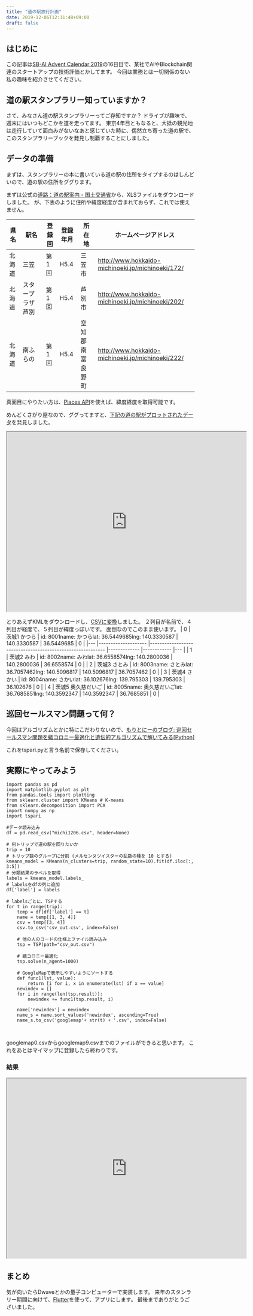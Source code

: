 ```yaml
---
title: "道の駅旅行計画"
date: 2019-12-06T12:11:48+09:00
draft: false
---
```



## はじめに

この記事は[SB-AI Advent Calendar 2019](https://adventar.org/calendars/4324)の16日目で、某社でAIやBlockchain関連のスタートアップの技術評価とかしてます。
今回は業務とは一切関係のない私の趣味を紹介させてください。

## 道の駅スタンプラリー知っていますか？
さて、みなさん道の駅スタンプラリーってご存知ですか？
ドライブが趣味で、週末にはいつもどこかを道を走ってます。
東京4年目ともなると、大抵の観光地は走行していて面白みがないなあと感じていた時に、偶然立ち寄った道の駅で、このスタンプラリーブックを発見し制覇することにしました。





## データの準備
まずは、スタンプラリーの本に書いている道の駅の住所をタイプするのはしんどいので、道の駅の住所をググります。

まずは公式の[道路：道の駅案内 - 国土交通省](https://www.mlit.go.jp/road/Michi-no-Eki/list.html)から、XLSファイルをダウンロードしました。
が、下表のように住所や緯度経度が含まれておらず、これでは使えません。

| 県名 	| 駅名 	| 登録回 	| 登録年月 	| 所在地 	| ホームページアドレス 	|
|--------	|--------------------	|--------	|----------	|------------------	|---------------------------------------------------	|
| 北海道 	| 三笠 	| 第1回 	| H5.4 	| 三笠市 	| http://www.hokkaido-michinoeki.jp/michinoeki/172/ 	|
| 北海道 	| スタープラザ　芦別 	| 第1回 	| H5.4 	| 芦別市 	| http://www.hokkaido-michinoeki.jp/michinoeki/202/ 	|
| 北海道 	| 南ふらの 	| 第1回 	| H5.4 	| 空知郡南富良野町 	| http://www.hokkaido-michinoeki.jp/michinoeki/222/ 	|

真面目にやりたい方は、[Places API](https://developers.google.com/places/web-service/intro?hl=ja)を使えば、緯度経度を取得可能です。

めんどくさがり屋なので、ググってますと、[下記の道の駅がプロットされたデータ](https://www.google.com/maps/d/u/0/viewer?mid=1RcagQ4boLskSbkUJXQPPbgANBtY9fTYR&ll=36.493857130316975%2C138.53257361329634&z=8)を発見しました。

<iframe src="https://www.google.com/maps/d/embed?mid=1RcagQ4boLskSbkUJXQPPbgANBtY9fTYR" width="640" height="480"></iframe>

とりあえずKMLをダウンロードし、[CSVに変換](https://tool.stabucky.com/gmap_kml2csv.htm)しました。
２列目が名前で、４列目が経度で、５列目が緯度っぽいです。
面倒なのでこのまま使います。
| 0 	| 茨城1 かつら 	| ﻿id: 8001name: かつらlat: 36.5449685lng: 140.3330587 	| 140.3330587 	| 36.5449685 	| 0 	|
|---	|--------------------	|-----------------------------------------------------------	|-------------	|------------	|---	|
| 1 	| 茨城2 みわ 	| ﻿id: 8002name: みわlat: 36.6558574lng: 140.2800036 	| 140.2800036 	| 36.6558574 	| 0 	|
| 2 	| 茨城3 さとみ 	| ﻿id: 8003name: さとみlat: 36.7057462lng: 140.5096817 	| 140.5096817 	| 36.7057462 	| 0 	|
| 3 	| 茨城4 さかい 	| ﻿id: 8004name: さかいlat: 36.102676lng: 139.795303 	| 139.795303 	| 36.102676 	| 0 	|
| 4 	| 茨城5 奥久慈だいご 	| ﻿id: 8005name: 奥久慈だいごlat: 36.7685851lng: 140.3592347 	| 140.3592347 	| 36.7685851 	| 0 	|



## 巡回セールスマン問題って何？


今回はアルゴリズムとかに特にこだわりないので、[もりとにーのブログ: 巡回セールスマン問題を蟻コロニー最適化と遺伝的アルゴリズムで解いてみる[Python]](https://tony-mooori.blogspot.com/2016/02/tsppython.html)

これをtspari.pyと言う名前で保存してください。


## 実際にやってみよう


```
import pandas as pd 
import matplotlib.pyplot as plt
from pandas.tools import plotting
from sklearn.cluster import KMeans # K-means
from sklearn.decomposition import PCA
import numpy as np
import tspari

#データ読み込み
df = pd.read_csv("michi1206.csv", header=None)

# 何トリップで道の駅を回りたいか
trip = 10
# トリップ数のグループに分割 (メルセンヌツイスターの乱数の種を 10 とする)
kmeans_model = KMeans(n_clusters=trip, random_state=10).fit(df.iloc[:, 3:5])
# 分類結果のラベルを取得
labels = kmeans_model.labels_
# labelsをdfの列に追加
df['label'] = labels

# labelsごとに、TSPする
for t in range(trip):
    temp = df[df['label'] == t]
    name = temp[[1, 3, 4]]
    csv = temp[[3, 4]]
    csv.to_csv('csv_out.csv', index=False)

    # 他の人のコードの仕様上ファイル読み込み
    tsp = TSP(path="csv_out.csv")

    # 蟻コロニー最適化
    tsp.solve(n_agent=1000)

    # GoogleMapで表示しやすいようにソートする
    def func1(lst, value):
        return [i for i, x in enumerate(lst) if x == value]
    newindex = []
    for i in range(len(tsp.result)):
        newindex += func1(tsp.result, i)

    name['newindex'] = newindex
    name_s = name.sort_values('newindex', ascending=True)
    name_s.to_csv('googlemap'+ str(t) + '.csv', index=False)



```



googlemap0.csvからgooglemap9.csvまでのファイルができると思います。
これをあとはマイマップに登録したら終わりです。

### 結果
<iframe src="https://www.google.com/maps/d/u/0/embed?mid=1uD9JAA3C9_FcDfvNkPbtPIJdgyoY3Ksr" width="640" height="480"></iframe>


## まとめ
気が向いたらDwaveとかの量子コンピューターで実装します。
来年のスタンラリー期間に向けて、[Flutter](https://flutter.dev)を使って、アプリにします。
最後までありがとうございました。





